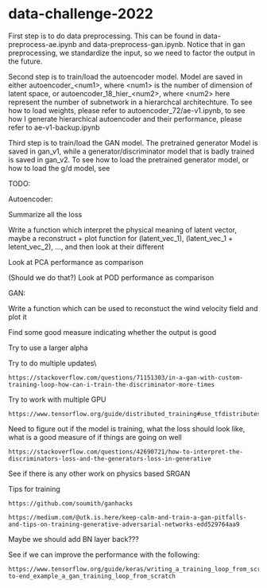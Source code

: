 # data-challenge-2022

First step is to do data preprocessing. This can be found in data-preprocess-ae.ipynb and data-preprocess-gan.ipynb. Notice that in gan preprocessing, we standardize the input, so we need to factor the output in the future.

Second step is to train/load the autoencoder model. Model are saved in either autoencoder_\<num1\>, where \<num1\> is the number of dimension of latent space, or autoencoder_18_hier_\<num2\>, where \<num2\> here represent the number of subnetwork in a hierarchcal architechture. To see how to load weights, please refer to autoencoder_72/ae-v1.ipynb, to see how I generate hierarchical autoencoder and their performance, please refer to ae-v1-backup.ipynb

Third step is to train/load the GAN model. The pretrained generator Model is saved in gan_v1, while a generator/discriminator model that is badly trained is saved in gan_v2. To see how to load the pretrained generator model, or how to load the g/d model, see


TODO:

Autoencoder:

Summarize all the loss

Write a function which interpret the physical meaning of latent vector, maybe a reconstruct + plot function for (latent_vec_1), (latent_vec_1 + letent_vec_2), ..., and then look at their different

Look at PCA performance as comparison

(Should we do that?) Look at POD performance as comparison

GAN:

Write a function which can be used to reconstuct the wind velocity field and plot it

Find some good measure indicating whether the output is good

Try to use a larger alpha

Try to do multiple updates\

	https://stackoverflow.com/questions/71151303/in-a-gan-with-custom-training-loop-how-can-i-train-the-discriminator-more-times
	
Try to work with multiple GPU

	https://www.tensorflow.org/guide/distributed_training#use_tfdistributestrategy_with_custom_training_loops
	
Need to figure out if the model is training, what the loss should look like, what is a good measure of if things are going on well

	https://stackoverflow.com/questions/42690721/how-to-interpret-the-discriminators-loss-and-the-generators-loss-in-generative
	
See if there is any other work on physics based SRGAN

Tips for training

	https://github.com/soumith/ganhacks
	
	https://medium.com/@utk.is.here/keep-calm-and-train-a-gan-pitfalls-and-tips-on-training-generative-adversarial-networks-edd529764aa9
	
Maybe we should add BN layer back???

See if we can improve the performance with the following:

	https://www.tensorflow.org/guide/keras/writing_a_training_loop_from_scratch#end-to-end_example_a_gan_training_loop_from_scratch
